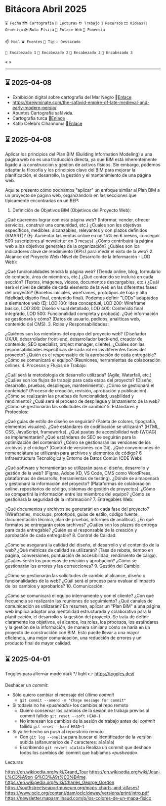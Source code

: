 # Bitácora Abril 2025

`⌛️ Fecha` `🗺️ Cartografía` `👀 Lecturas` `⛑️ Trabajo` `🧰 Recursos` `🎞️ Vídeos` `🍊 Genérico` `💿 Ruta Física` `🔗 Enlace Web` `🎤 Ponencia`

`📫 Mail` `⛲️ Fuentes` `💊 Tip` `💡 Destacado` 

`🍉 Encabezado 1`  `🥝 Encabezado 2` `🥕 Encabezado 3` `🍋 Encabezado 3`

« »

---

## ⌛️ 2025-04-08

* Exhibición digital sobre cartografía del Mar Negro 🔗[Enlace](https://arhicup.com/activities/exhibition/#prettyPhoto)
* https://brewminate.com/the-safavid-empire-of-late-medieval-and-early-modern-persia/
* Apuntes Cartografía safávida.
* Cartografia turca 🔗[Enlace](https://quod.lib.umich.edu/a/ars/13441566.0051.006/--mapping-cosmopolitanism-an-eighteenth-century-printed?rgn=main;view=fulltext)
* Katib Celebi’s Cihannuma 🔗[Enlace](https://muslimheritage.com/an-ottoman-cosmography/)


## ⌛️ 2025-04-08

Aplicar los principios del Plan BIM (Building Information Modeling) a una página web no es una traducción directa, ya que BIM está inherentemente ligado a la construcción y gestión de activos físicos. Sin embargo, podemos adaptar la filosofía y los principios clave del BIM para mejorar la planificación, el desarrollo, la gestión y el mantenimiento de una página web.

Aquí te presento cómo podríamos "aplicar" un enfoque similar al Plan BIM a un proyecto de página web, organizándolo en las secciones que típicamente encontrarías en un BEP:

1. Definición de Objetivos BIM (Objetivos del Proyecto Web):

¿Qué queremos lograr con esta página web? (Informar, vender, ofrecer servicios, construir una comunidad, etc.)
¿Cuáles son los objetivos específicos, medibles, alcanzables, relevantes y con plazos definidos (SMART)? (Ej: Aumentar las ventas online en un 15% en 6 meses, conseguir 500 suscriptores al newsletter en 3 meses).
¿Cómo contribuirá la página web a los objetivos generales de la organización?
¿Cuáles son los indicadores clave de rendimiento (KPIs) para medir el éxito de la web?
2. Alcance del Proyecto Web (Nivel de Desarrollo de la Información - LOD Web):

¿Qué funcionalidades tendrá la página web? (Tienda online, blog, formulario de contacto, área de miembros, etc.)
¿Qué contenido se incluirá en cada sección? (Textos, imágenes, vídeos, documentos descargables, etc.)
¿Cuál será el nivel de detalle de cada elemento de la web en las diferentes fases del proyecto? (Bocetos iniciales, wireframes, prototipos de baja y alta fidelidad, diseño final, contenido final). Podemos definir "LODs" adaptados a elementos web (Ej: LOD 100: Idea conceptual, LOD 200: Wireframe básico, LOD 300: Diseño visual detallado, LOD 400: Contenido final integrado, LOD 500: Funcionalidad completa y probada).
¿Qué información se gestionará y cómo? (Datos de usuario, pedidos, analíticas web, contenido del CMS).
3. Roles y Responsabilidades:

¿Quiénes son los miembros del equipo del proyecto web? (Diseñador UX/UI, desarrollador front-end, desarrollador back-end, creador de contenido, SEO specialist, project manager, cliente).
¿Cuáles son las responsabilidades específicas de cada rol en las diferentes fases del proyecto?
¿Quién es el responsable de la aprobación de cada entregable?
¿Cómo se comunicará el equipo? (Reuniones, herramientas de colaboración online).
4. Procesos y Flujos de Trabajo:

¿Cuál será la metodología de desarrollo utilizada? (Agile, Waterfall, etc.)
¿Cuáles son los flujos de trabajo para cada etapa del proyecto? (Diseño, desarrollo, pruebas, despliegue, mantenimiento).
¿Cómo se gestionará el contenido? (Proceso de creación, revisión, aprobación y publicación).
¿Cómo se realizarán las pruebas de funcionalidad, usabilidad y rendimiento?
¿Cuál será el proceso de despliegue y lanzamiento de la web?
¿Cómo se gestionarán las solicitudes de cambio?
5. Estándares y Protocolos:

¿Qué guías de estilo de diseño se seguirán? (Paleta de colores, tipografía, elementos visuales).
¿Qué estándares de codificación se utilizarán? (HTML, CSS, JavaScript, frameworks).
¿Qué pautas de accesibilidad web (WCAG) se implementarán?
¿Qué estándares de SEO se seguirán para la optimización del contenido?
¿Cómo se gestionarán las versiones de los archivos y el código? (Control de versiones con Git).
¿Qué convenciones de nomenclatura se utilizarán para archivos y elementos de código?
6. Infraestructura Tecnológica y Entorno de Datos Común (CDE Web):

¿Qué software y herramientas se utilizarán para el diseño, desarrollo y gestión de la web? (Figma, Adobe XD, VS Code, CMS como WordPress, plataformas de desarrollo, herramientas de testing).
¿Dónde se almacenará y gestionará la información del proyecto? (Plataformas de colaboración online, repositorios de código, sistemas de gestión de proyectos).
¿Cómo se compartirá la información entre los miembros del equipo?
¿Cómo se gestionará la seguridad de la información?
7. Entregables Web:

¿Qué documentos y archivos se generarán en cada fase del proyecto? (Wireframes, mockups, prototipos, guías de estilo, código fuente, documentación técnica, plan de pruebas, informes de analítica).
¿En qué formatos se entregarán estos archivos?
¿Cuáles son los plazos de entrega para cada entregable?
¿Quién es el responsable de la creación y aprobación de cada entregable?
8. Control de Calidad:

¿Cómo se asegurará la calidad del diseño, el desarrollo y el contenido de la web?
¿Qué métricas de calidad se utilizarán? (Tasa de rebote, tiempo en página, conversiones, puntuación de accesibilidad, rendimiento de carga).
¿Cuáles serán los procesos de revisión y aprobación?
¿Cómo se gestionarán los errores y las correcciones?
9. Gestión del Cambio:

¿Cómo se gestionarán las solicitudes de cambio al alcance, diseño o funcionalidades de la web?
¿Cuál será el proceso para evaluar el impacto de los cambios y aprobarlos?
10. Comunicación:

¿Cómo se comunicará el equipo internamente y con el cliente?
¿Con qué frecuencia se realizarán las reuniones de seguimiento?
¿Qué canales de comunicación se utilizarán?
En resumen, aplicar un "Plan BIM" a una página web implica adoptar una mentalidad estructurada y colaborativa para la planificación, el desarrollo y la gestión del proyecto. Se trata de definir claramente los objetivos, el alcance, los roles, los procesos, los estándares y la gestión de la información, de manera similar a cómo se haría en un proyecto de construcción con BIM. Esto puede llevar a una mayor eficiencia, una mejor comunicación, una reducción de errores y un producto final de mayor calidad.



## ⌛️ 2025-04-01

Toggles para alternar modo dark */ light 👉 https://toggles.dev/

Deshacer un *commit*:
* Sólo quiero cambiar el mensaje del último *commit* 
  * `git commit --amend -m "Chage message for commit"`
* Si todavía no he *«pusheado»* los cambios al repo remoto
  * Quiero conservar los cambios de la sesión de trabajo previos al *commit* fallido `git reset --soft HEAD~1`
  * No interesan los cambios de la sesión de trabajo antes del *commit* fallido `git reset --hard HEAD~1`
* Si ya he hecho un push al repositorio remoto
  * Con `git log --oneline` para buscar el identificador de la versión subida (alfanumérico de 7 caracteres: a1a1a1a)
  * Escribiendo `git revert a1a1a1a` Realiza un commit que deshace todos los cambios del commit que habíamos *«pusheado»*.

Lecturas

https://en.wikipedia.org/wiki/Grand_Tour
https://en.wikipedia.org/wiki/Jean-L%C3%A9on_G%C3%A9r%C3%B4me
https://en.wikipedia.org/wiki/Charles_George_Gordon
https://southstreetseaportmuseum.org/maps-charts-and-atlases/
https://www.oclc.org/content/dam/oclc/dewey/versions/print/intro.pdf
https://newsletter.mapasmilhaud.com/p/los-colores-de-un-mapa-fisico
